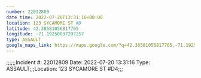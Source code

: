 ```yaml
---
number: 22012809
date_time: 2022-07-20T13:31:16+00:00
location: 123 SYCAMORE ST #D
latitude: 42.38581056817705
longitude: -71.19250037297257
type: ASSAULT
google_maps_link: https://maps.google.com/?q=42.38581056817705,-71.19250037297257
---
```


;;;;;;Incident #: 22012809  Date: 2022-07-20 13:31:16   Type: ASSAULT;;;Location: 123 SYCAMORE ST #D4;;;
